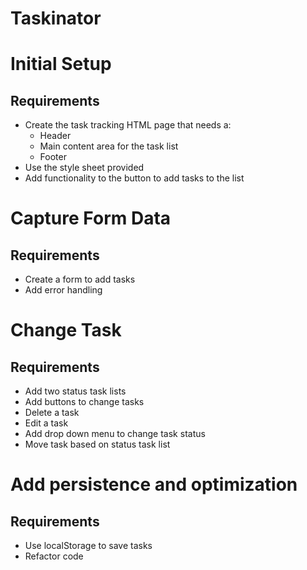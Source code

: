 # Taskinator
 
# Initial Setup

## Requirements
* Create the task tracking HTML page that needs a:
   * Header
   * Main content area for the task list
   * Footer
* Use the style sheet provided
* Add functionality to the button to add tasks to the list

# Capture Form Data

## Requirements
* Create a form to add tasks
* Add error handling

# Change Task

## Requirements
* Add two status task lists
* Add buttons to change tasks
* Delete a task
* Edit a task
* Add drop down menu to change task status
* Move task based on status task list

# Add persistence and optimization

## Requirements

* Use localStorage to save tasks
* Refactor code